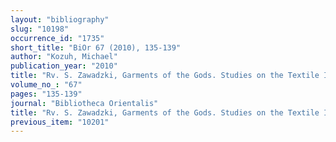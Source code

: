 ```yaml
---
layout: "bibliography"
slug: "10198"
occurrence_id: "1735"
short_title: "BiOr 67 (2010), 135-139"
author: "Kozuh, Michael"
publication_year: "2010"
title: "Rv. S. Zawadzki, Garments of the Gods. Studies on the Textile Industry and the Pantheon of Sippar according to the Texts from the Ebabbar Archive (Freiburg and Göttingen 2006)"
volume_no_: "67"
pages: "135-139"
journal: "Bibliotheca Orientalis"
title: "Rv. S. Zawadzki, Garments of the Gods. Studies on the Textile Industry and the Pantheon of Sippar according to the Texts from the Ebabbar Archive (Freiburg and Göttingen 2006)"
previous_item: "10201"
---
```

